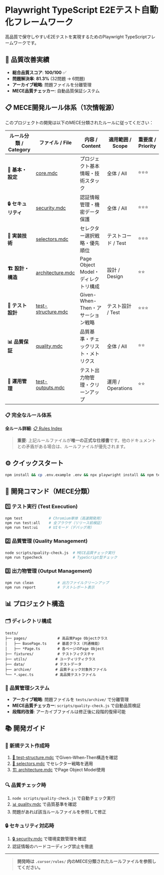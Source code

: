 # Playwright TypeScript E2Eテスト自動化フレームワーク

高品質で保守しやすいE2Eテストを実現するためのPlaywright TypeScriptフレームワークです。

## 🎯 **品質改善実績**
- **総合品質スコア**: **100/100** ✅
- **問題解決率**: **81.3%** (32問題 → 6問題)
- **アーカイブ戦略**: 問題ファイルを分離管理
- **MECE品質チェッカー**: 自動品質保証システム

## 📋 MECE開発ルール体系（1次情報源）

このプロジェクトの開発は以下のMECE分類されたルールに従ってください：

| ルール分類 / Category | ファイル / File                                        | 内容 / Content                       | 適用範囲 / Scope    | 重要度 / Priority |
| --------------------- | ------------------------------------------------------ | ------------------------------------ | ------------------- | ----------------- |
| **📘 基本・設定**      | [core.mdc](.cursor/rules/core.mdc)                     | プロジェクト基本情報・技術スタック   | 全体 / All          | ⭐️⭐️⭐️               |
| **🔒 セキュリティ**    | [security.mdc](.cursor/rules/security.mdc)             | 認証情報管理・機密データ保護         | 全体 / All          | ⭐️⭐️⭐️               |
| **🎯 実装技術**        | [selectors.mdc](.cursor/rules/selectors.mdc)           | セレクター選択戦略・優先順位         | テストコード / Test | ⭐️⭐️⭐️               |
| **🏗️ 設計・構造**      | [architecture.mdc](.cursor/rules/architecture.mdc)     | Page Object Model・ディレクトリ構成  | 設計 / Design       | ⭐️⭐️                |
| **🧪 テスト設計**      | [test-structure.mdc](.cursor/rules/test-structure.mdc) | Given-When-Then・アサーション戦略    | テスト設計 / Test   | ⭐️⭐️⭐️               |
| **📊 品質保証**        | [quality.mdc](.cursor/rules/quality.mdc)               | 品質基準・チェックリスト・メトリクス | 全体 / All          | ⭐️⭐️                |
| **📁 運用管理**        | [test-outputs.mdc](.cursor/rules/test-outputs.mdc)     | テスト出力物管理・クリーンアップ     | 運用 / Operations   | ⭐️⭐️                |

### 📋 **完全なルール体系**
**全ルール詳細**: [📋 Rules Index](.cursor/rules/index.mdc)

> **重要**: 上記ルールファイルが**唯一の正式な仕様書**です。他のドキュメントとの矛盾がある場合は、ルールファイルが優先されます。

## ⚙️ クイックスタート

```bash
npm install && cp .env.example .env && npx playwright install && npm test
```

## 🔧 開発コマンド（MECE分類）

### 1️⃣ **テスト実行 (Test Execution)**
```bash
npm test            # Chromium単体（高速開発用）
npm run test:all    # 全ブラウザ（リリース前検証）
npm run test:ui     # UIモード（デバッグ用）
```

### 2️⃣ **品質管理 (Quality Management)**
```bash
node scripts/quality-check.js  # MECE品質チェック実行
npm run typecheck              # TypeScript型チェック
```

### 3️⃣ **出力物管理 (Output Management)**
```bash
npm run clean           # 出力ファイルクリーンアップ
npm run report          # テストレポート表示
```

## 📊 **プロジェクト構造**

### 🗂️ **ディレクトリ構成**
```
tests/
├── pages/              # 高品質Page Objectクラス
│   ├── BasePage.ts     # 基底クラス（共通機能）
│   ├── *Page.ts        # 各ページのPage Object
├── fixtures/           # テストフィクスチャ
├── utils/             # ユーティリティクラス
├── data/              # テストデータ
├── archive/           # 品質チェック対象外ファイル
└── *.spec.ts          # 高品質テストファイル
```

### 🎯 **品質管理システム**
- **アーカイブ戦略**: 問題ファイルを `tests/archive/` で分離管理
- **MECE品質チェッカー**: `scripts/quality-check.js` で自動品質検証
- **段階的改善**: アーカイブファイルは修正後に段階的復帰可能

## 📚 **開発ガイド**

### 🚀 **新規テスト作成時**
1. [🧪 test-structure.mdc](.cursor/rules/test-structure.mdc) でGiven-When-Then構造を確認
2. [🎯 selectors.mdc](.cursor/rules/selectors.mdc) でセレクター戦略を適用
3. [🏗️ architecture.mdc](.cursor/rules/architecture.mdc) でPage Object Model使用

### 🔍 **品質チェック時**
1. `node scripts/quality-check.js` で自動チェック実行
2. [📊 quality.mdc](.cursor/rules/quality.mdc) で品質基準を確認
3. 問題があれば該当ルールファイルを参照して修正

### 🔒 **セキュリティ対応時**
1. [🔒 security.mdc](.cursor/rules/security.mdc) で環境変数管理を確認
2. 認証情報のハードコーディング禁止を徹底

---

> **開発時は `.cursor/rules/` 内のMECE分類されたルールファイルを参照してください。**
